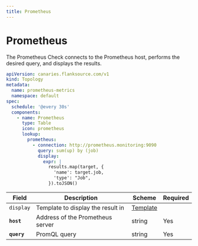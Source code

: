 ```yaml
---
title: Prometheus
---
```


# <Icon name="prometheus" /> Prometheus

The Prometheus Check connects to the Prometheus host, performs the desired query, and displays the results.

```yaml title="prometheus-check.yml"
apiVersion: canaries.flanksource.com/v1
kind: Topology
metadata:
  name: prometheus-metrics
  namespace: default
spec:
  schedule: '@every 30s'
  components:
    - name: Prometheus
      type: Table
      icon: prometheus
      lookup:
        prometheus:
          - connection: http://prometheus.monitoring:9090
            query: sum(up) by (job)
            display:
              expr: |
                results.map(target, {
                  'name': target.job,
                  'type': "Job",
                }).toJSON()
```

| Field       | Description                       | Scheme                                | Required |
| ----------- | --------------------------------- | ------------------------------------- | -------- |
| `display`   | Template to display the result in | [Template](../concepts/templating.md) |          |
| **`host`**  | Address of the Prometheus server  | string                                | Yes      |
| **`query`** | PromQL query                      | string                                | Yes      |
